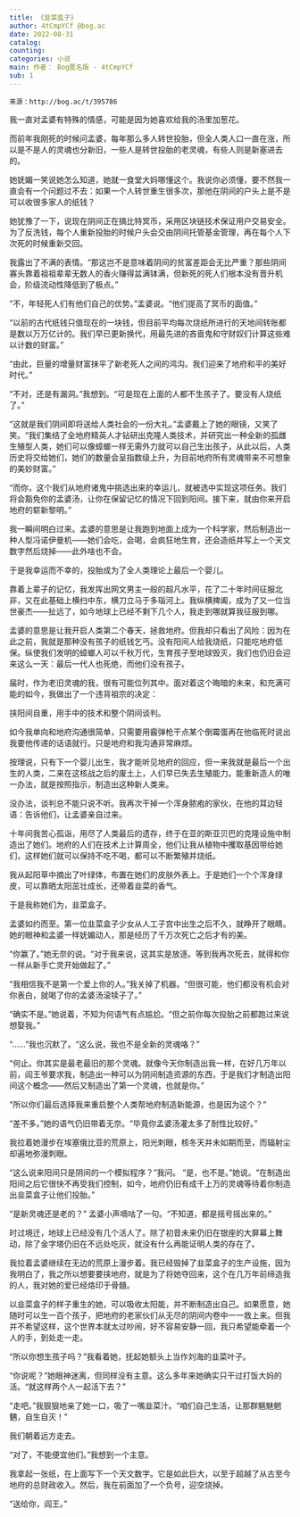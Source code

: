 ```yaml
---
title: 《韭菜盒子》
author: 4tCmpYCf @bog.ac
date: 2022-08-31
catalog: 
counting: 
categories: 小说
main: 作者： Bog匿名版 - 4tCmpYCf
sub: 1
---
```

    来源：http://bog.ac/t/395786

我一直对孟婆有特殊的情感，可能是因为她喜欢给我的汤里加葱花。

而前年我刚死的时候问孟婆，每年那么多人转世投胎，但全人类人口一直在涨，所以是不是人的灵魂也分新旧，一些人是转世投胎的老灵魂，有些人则是新塞进去的。

她妩媚一笑说她怎么知道，她就一食堂大妈哪懂这个。我说你必须懂，要不然我一直会有一个问题过不去：如果一个人转世重生很多次，那他在阴间的户头上是不是可以收很多家人的纸钱？

她犹豫了一下，说现在阴间正在搞比特冥币，采用区块链技术保证用户交易安全。为了反洗钱，每个人重新投胎的时候户头会交由阴间托管基金管理，再在每个人下次死的时候重新交回。

我露出了不满的表情。“那这岂不是意味着阴间的贫富差距会无比严重？那些阴间寡头靠着祖祖辈辈无数人的香火赚得盆满钵满，但新死的死人们根本没有晋升机会，阶级流动性降低到了极点。”

“不，年轻死人们有他们自己的优势。”孟婆说。“他们提高了冥币的面值。”

“以前的古代纸钱只值现在的一块钱，但目前平均每次烧纸所进行的天地间转账都是数以万万亿计的。我们早已更新换代，用最先进的吝啬鬼和守财奴们计算这些难以计数的财富。”

“由此，巨量的增量财富抹平了新老死人之间的鸿沟。我们迎来了地府和平的美好时代。”

“不对，还是有漏洞。”我想到。“可是现在上面的人都不生孩子了。要没有人烧纸了。”

“这就是我们阴间即将送给人类社会的一份大礼。”孟婆戴上了她的眼镜，又笑了笑。“我们集结了全地府精英人才钻研出克隆人类技术，并研究出一种全新的孤雌生殖型人类，她们可以像蟑螂一样无需外力就可以自己生出孩子，从此以后，人类历史将交给她们，她们的数量会呈指数级上升，为目前地府所有灵魂带来不可想象的美妙财富。”

“而你，这个我们从地府诸鬼中挑选出来的幸运儿，就被选中实现这项任务。我们将会豁免你的孟婆汤，让你在保留记忆的情况下回到阳间。接下来，就由你来开启地府的崭新黎明。”

我一瞬间明白过来。孟婆的意思是让我跑到地面上成为一个科学家，然后制造出一种人型冯诺伊曼机——她们会吃，会喝，会疯狂地生育，还会造纸并写上一个天文数字然后烧掉——此外啥也不会。

于是我幸运而不幸的，投胎成为了全人类理论上最后一个婴儿。


靠着上辈子的记忆，我发挥出网文男主一般的超凡水平，花了二十年时间征服北非，又在此基础上横扫中东，横刀立马于多瑙河上。我纵横捭阖，成为了又一位当世豪杰——扯远了，如今地球上已经不剩下几个人，我走到哪就算我征服到哪。

孟婆的意思是让我开启人类第二个春天，拯救地府。但我却只看出了风险：因为在此之前，我就是那种没有孩子的纸钱乞丐。没有阳间人给我烧纸，只能吃地府低保。纵使我们发明的蟑螂人可以千秋万代，生育孩子至地球毁灭，我们也仍旧会迎来这么一天：最后一代人也死绝，而他们没有孩子。

届时，作为老旧灵魂的我，很有可能位列其中。面对着这个晦暗的未来，和充满可能的如今，我做出了一个违背祖宗的决定：

挟阳间自重，用手中的技术和整个阴间谈判。

如今我单向和地府沟通很简单，只需要用霰弹枪干点某个倒霉蛋再在他临死时说出我要他传递的话语就行。只是地府和我沟通非常麻烦。

按理说，只有下一个婴儿出生，我才能听见地府的回应，但一来我就是最后一个出生的人类，二来在这核战之后的废土上，人们早已失去生殖能力。能重新造人的唯一办法，就是按照指示，制造出这种新人类来。

没办法，谈判总不能只说不听。我再次干掉一个浑身脓疱的家伙，在他的耳边轻语：告诉他们，让孟婆亲自过来。


十年间我苦心孤诣，用尽了人类最后的遗存，终于在亚的斯亚贝巴的克隆设施中制造出了她们。地府的人们在技术上计算周全，他们让我从植物中攫取基因带给她们，这样她们就可以保持不吃不喝，都可以不断繁殖并烧纸。

我从起阳草中摘出了叶绿体，布置在她们的皮肤外表上。于是她们一个个浑身绿皮，可以靠晒太阳茁壮成长，还带着韭菜的香气。

于是我称她们为，韭菜盒子。

孟婆如约而至。第一位韭菜盒子少女从人工子宫中出生之后不久，就睁开了眼睛。她的眼神和孟婆一样妩媚动人，那是经历了千万次死亡之后才有的美。

“你赢了。”她无奈的说。“对于我来说，这其实是放逐。等到我再次死去，就得和你一样从新手亡灵开始做起了。”

“我相信我不是第一个爱上你的人。”我关掉了机器。“但很可能，他们都没有机会对你表白，就喝了你的孟婆汤滚犊子了。”

“确实不是。”她说着，不知为何语气有点尴尬。“但之前你每次投胎之前都跑过来说想娶我。”

“……”我也沉默了。“这么说，我也不是全新的灵魂咯？”

“何止。你其实是最老最旧的那个灵魂。就像今天你制造出我一样，在好几万年以前，阎王爷要求我，制造出一种可以为阴间制造资源的东西，于是我们才制造出阳间这个概念——然后又制造出了第一个灵魂，也就是你。”

“所以你们最后选择我来重启整个人类帮地府制造新能源，也是因为这个？”

“差不多。”她的语气仍旧带着无奈。“毕竟你孟婆汤灌太多了耐性比较好。”


我拉着她漫步在埃塞俄比亚的荒原上，阳光刺眼，核冬天并未如期而至，而辐射尘却遍地弥漫刺眼。

“这么说来阳间只是阴间的一个模拟程序？”我问。
“是，也不是。”她说。“在制造出阳间之后它很快不再受我们控制，如今，地府仍旧有成千上万的灵魂等待着你制造出韭菜盒子让他们投胎。”

“是新灵魂还是老的？”
孟婆小声嘀咕了一句。“不知道，都是摇号摇出来的。”

时过境迁，地球上已经没有几个活人了。除了初音未来仍旧在银座的大屏幕上舞动，除了金字塔仍旧在不远处吃灰，就没有什么再能证明人类的存在了。

我拉着孟婆继续在无边的荒原上漫步着。我已经毁掉了韭菜盒子的生产设施，因为我明白了，我之所以想要要挟地府，就是为了将她夺回来，这个在几万年前缔造我的人，我对她的爱已经烙印于骨髓。

以韭菜盒子的样子重生的她，可以吸收太阳能，并不断制造出自己。如果愿意，她随时可以生一百个孩子，把地府的老家伙们从无尽的阴间内卷中一一救上来。但我并不希望这样，这个世界本就太过吵闹，好不容易安静一回，我只希望能牵着一个人的手，到处走一走。

“所以你想生孩子吗？”我看着她，抚起她额头上当作刘海的韭菜叶子。

“你说呢？”她眼神迷离，但同样没有主意。这么多年来她确实只干过打饭大妈的活。“就这样两个人一起活下去？”

“走吧。”我狠狠地亲了她一口，吸了一嘴韭菜汁。“咱们自己生活，让那群魑魅魍魉，自生自灭！”

我们朝着远方走去。


“对了，不能便宜他们。”我想到一个主意。

我拿起一张纸，在上面写下一个天文数字。它是如此巨大，以至于超越了从古至今地府的总财政收入。然后，我在前面加了一个负号，迎空烧掉。

“送给你，阎王。”


